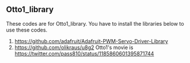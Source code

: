 ## Otto1_library

These codes are for Otto1_library.
You have to install the libraries below to use these codes. 
1. <https://github.com/adafruit/Adafruit-PWM-Servo-Driver-Library>
2. <https://github.com/olikraus/u8g2> 
Otto1's movie is <https://twitter.com/pass810/status/1185860601395871744>
